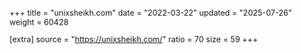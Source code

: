 +++
title = "unixsheikh.com"
date = "2022-03-22"
updated = "2025-07-26"
weight = 60428

[extra]
source = "https://unixsheikh.com/"
ratio = 70
size = 59
+++

